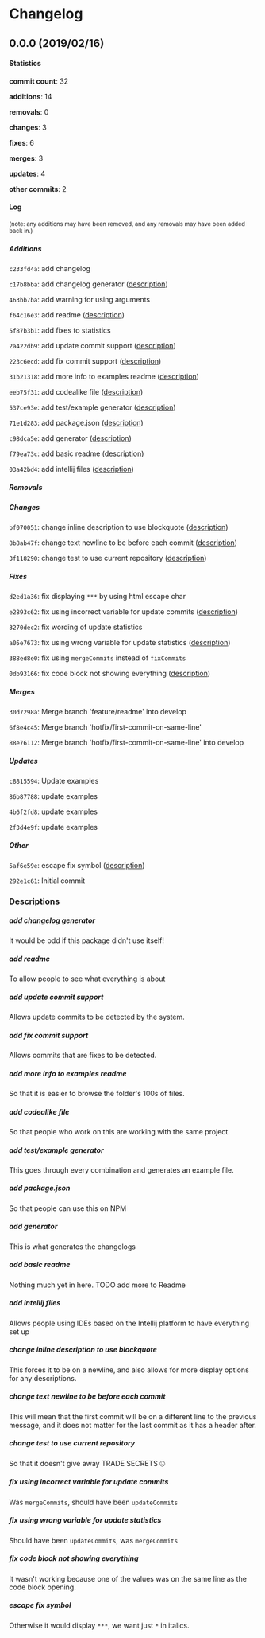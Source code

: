 # Changelog
## 0.0.0 (2019/02/16)
#### Statistics
**commit count**: 32

**additions**: 14

**removals**: 0

**changes**: 3

**fixes**: 6

**merges**: 3

**updates**: 4

**other commits**: 2

#### Log
<small>(note: any additions may have been removed, and any removals may have been added back in.)</small>
##### Additions

 `c233fd4a`: add changelog

 `c17b8bba`: add changelog generator ([description](#add-changelog-generator-29))

 `463bb7ba`: add warning for using arguments

 `f64c16e3`: add readme ([description](#add-readme-29))

 `5f87b3b1`: add fixes to statistics

 `2a422db9`: add update commit support ([description](#add-update-commit-support-29))

 `223c6ecd`: add fix commit support ([description](#add-fix-commit-support-29))

 `31b21318`: add more info to examples readme ([description](#add-more-info-to-examples-readme-29))

 `eeb75f31`: add codealike file ([description](#add-codealike-file-29))

 `537ce93e`: add test/example generator ([description](#add-testexample-generator-29))

 `71e1d283`: add package.json ([description](#add-packagejson-29))

 `c98dca5e`: add generator ([description](#add-generator-29))

 `f79ea73c`: add basic readme ([description](#add-basic-readme-29))

 `03a42bd4`: add intellij files ([description](#add-intellij-files-29))
##### Removals

##### Changes

 `bf070051`: change inline description to use blockquote ([description](#change-inline-description-to-use-blockquote-29))

 `8b8ab47f`: change text newline to be before each commit ([description](#change-text-newline-to-be-before-each-commit-29))

 `3f118290`: change test to use current repository ([description](#change-test-to-use-current-repository-29))
##### Fixes

 `d2ed1a36`: fix displaying `***` by using html escape char

 `e2893c62`: fix using incorrect variable for update commits ([description](#fix-using-incorrect-variable-for-update-commits-29))

 `3270dec2`: fix wording of update statistics

 `a05e7673`: fix using wrong variable for update statistics ([description](#fix-using-wrong-variable-for-update-statistics-29))

 `388ed8e0`: fix using `mergeCommits` instead of `fixCommits`

 `0db93166`: fix code block not showing everything ([description](#fix-code-block-not-showing-everything-29))
##### Merges

 `30d7298a`: Merge branch 'feature/readme' into develop

 `6f8e4c45`: Merge branch 'hotfix/first-commit-on-same-line'

 `88e76112`: Merge branch 'hotfix/first-commit-on-same-line' into develop
##### Updates

 `c8815594`: Update examples

 `86b87788`: update examples

 `4b6f2fd8`: update examples

 `2f3d4e9f`: update examples
##### Other

 `5af6e59e`: escape fix symbol ([description](#escape-fix-symbol-29))

 `292e1c61`: Initial commit
### Descriptions
##### add changelog generator
It would be odd if this package didn't use itself!                    
##### add readme
To allow people to see what everything is about
##### add update commit support
Allows update commits to be detected by the system.
##### add fix commit support
Allows commits that are fixes to be detected.
##### add more info to examples readme
So that it is easier to browse the folder's 100s of files.
##### add codealike file
So that people who work on this are working with the same project.
##### add test/example generator
This goes through every combination and generates an example file.
##### add package.json
So that people can use this on NPM
##### add generator
This is what generates the changelogs
##### add basic readme
Nothing much yet in here. TODO add more to Readme
##### add intellij files
Allows people using IDEs based on the Intellij platform to have everything set up
##### change inline description to use blockquote
This forces it to be on a newline, and also allows for more display options for any descriptions.
##### change text newline to be before each commit
This will mean that the first commit will be on a different line to the previous message, and it does not matter for the last commit as it has a header after.
##### change test to use current repository
So that it doesn't give away TRADE SECRETS 🤐
##### fix using incorrect variable for update commits
Was `mergeCommits`, should have been `updateCommits`
##### fix using wrong variable for update statistics
Should have been `updateCommits`, was `mergeCommits`
##### fix code block not showing everything
It wasn't working because one of the values was on the same line as the code block opening.
##### escape fix symbol
Otherwise it would display `***`, we want just `*` in italics.

